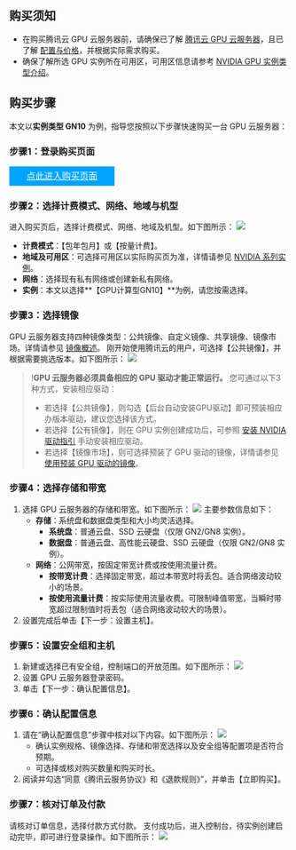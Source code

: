 ##  购买须知
- 在购买腾讯云 GPU 云服务器前，请确保已了解 [腾讯云 GPU 云服务器](https://cloud.tencent.com/document/product/560/8015)，且已了解 [配置与价格](https://cloud.tencent.com/document/product/560/8025)，并根据实际需求购买。
- 确保了解所选 GPU 实例所在可用区，可用区信息请参考 [NVIDIA GPU 实例类型介绍](https://cloud.tencent.com/document/product/560/19700)。

##  购买步骤
本文以**实例类型 GN10** 为例，指导您按照以下步骤快速购买一台 GPU 云服务器：



### 步骤1：登录购买页面
<div style="background-color:#00A4FF; width: 190px; height: 35px; line-height:35px; text-align:center;"><a href="https://buy.cloud.tencent.com/?tab=custom&regionId=1&zoneId=100003&instanceType=GN10.2XLARGE40" target="_blank"  style="color: white; font-size:16px;" hotrep="document.guide.2764.btn2">点此进入购买页面</a></div>


### 步骤2：选择计费模式、网络、地域与机型
进入购买页后，选择计费模式、网络、地域及机型。如下图所示：
![](https://main.qcloudimg.com/raw/3e76ac796768b62a0aae9efb638008fd.png)
 - **计费模式**：【包年包月】或【按量计费】。
 - **地域及可用区**：可选择可用区以实际购买页为准，详情请参见 [NVIDIA 系列实例](https://cloud.tencent.com/document/product/560/19700)。
 - **网络**：选择现有私有网络或创建新私有网络。
 - **实例**：本文以选择**【GPU计算型GN10】**为例，请您按需选择。


### 步骤3：选择镜像

GPU 云服务器支持四种镜像类型：公共镜像、自定义镜像、共享镜像、镜像市场。详情请参见 [镜像概述](https://cloud.tencent.com/document/product/213/4940)。
刚开始使用腾讯云的用户，可选择【公共镜像】，并根据需要挑选版本。如下图所示：
![](https://main.qcloudimg.com/raw/28960b2d4e9b6fb43a5aa7e75b84a4ec.png)
>!**GPU 云服务器必须具备相应的 GPU 驱动才能正常运行。** 您可通过以下3种方式，安装相应驱动：
> - 若选择【公共镜像】，则勾选【后台自动安装GPU驱动】即可预装相应办版本驱动，建议您选择该方式。
> - 若选择【公有镜像】，则在 GPU 实例创建成功后，可参照 [安装 NVIDIA 驱动指引](https://cloud.tencent.com/document/product/560/8048) 手动安装相应驱动。
> - 若选择【镜像市场】，则可选择预装了 GPU 驱动的镜像，详情请参见 [使用预装 GPU 驱动的镜像](https://cloud.tencent.com/document/product/560/30129)。



### 步骤4：选择存储和带宽
1. 选择 GPU 云服务器的存储和带宽。如下图所示：
![](https://main.qcloudimg.com/raw/6be045d13c8d7d6d3aebb9571ef324e1.png)
主要参数信息如下：
	- **存储**：系统盘和数据盘类型和大小均灵活选择。
		- **系统盘**：普通云盘、SSD 云硬盘（仅限 GN2/GN8 实例）。
		- **数据盘**：普通云盘、高性能云硬盘、SSD 云硬盘（仅限 GN2/GN8 实例）。
	- **网络**：公网带宽，按固定带宽计费或按使用流量计费。
		- **按带宽计费**：选择固定带宽，超过本带宽时将丢包。适合网络波动较小的场景。
		- **按使用流量计费**：按实际使用流量收费。可限制峰值带宽，当瞬时带宽超过限制值时将丢包（适合网络波动较大的场景）。
2. 设置完成后单击【下一步：设置主机】。


### 步骤5：设置安全组和主机
1. 新建或选择已有安全组，控制端口的开放范围。如下图所示：
![](https://main.qcloudimg.com/raw/008b9429231a35c9954feebf024ca203.png)
2. 设置 GPU 云服务器登录密码。
3. 单击【下一步：确认配置信息】。 


### 步骤6：确认配置信息
1. 请在“确认配置信息”步骤中核对以下内容。如下图所示：
![](https://main.qcloudimg.com/raw/0887252d692c6016a733af7785391f61.png)
	- 确认实例规格、镜像选择、存储和带宽选择以及安全组等配置项是否符合预期。
	- 可选择或核对购买数量和购买时长。
2. 阅读并勾选“同意《腾讯云服务协议》和《退款规则》”，并单击【立即购买】。


### 步骤7：核对订单及付款
请核对订单信息，选择付款方式付款。
支付成功后，进入控制台，待实例创建启动完毕，即可进行登录操作。如下图所示：
![](https://main.qcloudimg.com/raw/f049933874cf300f16eefcd1aae5f017.png)


